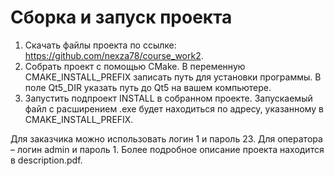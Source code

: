 # Сборка и запуск проекта

1. Скачать файлы проекта по ссылке: https://github.com/nexza78/course_work2.
2. Собрать проект с помощью CMake. В переменную CMAKE_INSTALL_PREFIX записать путь для установки программы. В поле Qt5_DIR указать путь до Qt5 на вашем компьютере.
3. Запустить подпроект INSTALL в собранном проекте. Запускаемый файл с расширением .exe будет находиться по адресу, указанному в CMAKE_INSTALL_PREFIX.

Для заказчика можно использовать логин 1 и пароль 23. Для оператора – логин admin и пароль 1. 
Более подробное описание проекта находится в description.pdf.

